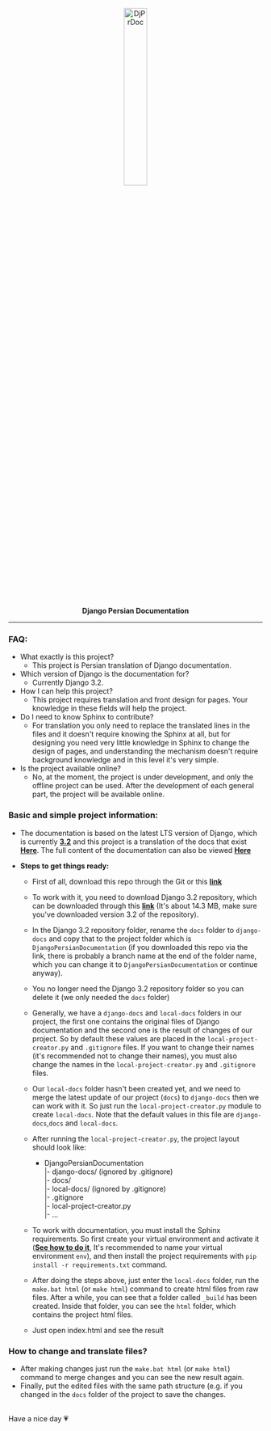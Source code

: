 <p align="center">
  <img src="https://repository-images.githubusercontent.com/450027908/72795f16-1b71-41f7-b00f-8a06822d520f" alt="DjPrDoc" width="30%">
  <p align="center">
  <b>
    Django Persian Documentation 
   </b>
  </p>
  <hr>
</p>

### FAQ:
- What exactly is this project?
  - This project is Persian translation of Django documentation.
- Which version of Django is the documentation for?
  - Currently Django 3.2.
- How I can help this project?
  - This project requires translation and front design for pages. Your knowledge in these fields will help the project. 
- Do I need to know Sphinx to contribute?
  - For translation you only need to replace the translated lines in the files and it doesn't require knowing the Sphinx at all, but for designing you need very little knowledge in Sphinx to change the design of pages, and understanding the mechanism doesn't require background knowledge and in this level it's very simple.
- Is the project available online?
  - No, at the moment, the project is under development, and only the offline project can be used. After the development of each general part, the project will be available online.

### Basic and simple project information:
  - The documentation is based on the latest LTS version of Django, which is currently **[3.2](https://github.com/django/django/tree/stable/3.2.x)** and this project is a translation of the docs that exist **[Here](https://docs.djangoproject.com/en/3.2/)**.
The full content of the documentation can also be viewed **[Here](https://docs.djangoproject.com/en/3.2/contents/)**  
  
  - **Steps to get things ready:**  
    * First of all, download this repo through the Git or this **[link](https://github.com/amirilf/DjangoPersianDocumentation/archive/refs/heads/main.zip)**
    * To work with it, you need to download Django 3.2 repository, which can be downloaded through this **[link](https://github.com/django/django/archive/refs/heads/stable/3.2.x.zip)** (It's about 14.3 MB, make sure you've downloaded version 3.2 of the repository).

    * In the Django 3.2 repository folder, rename the `docs` folder to `django-docs` and copy that to the project folder which is `DjangoPersianDocumentation` (if you downloaded this repo via the link, there is probably a branch name at the end of the folder name, which you can change it to `DjangoPersianDocumentation` or continue anyway).
    * You no longer need the Django 3.2 repository folder so you can delete it (we only needed the `docs` folder)
    * Generally, we have a `django-docs` and `local-docs` folders in our project, the first one contains the original files of Django documentation and the second one is the result of changes of our project. So by default these values are placed in the `local-project-creator.py` and `.gitignore` files. If you want to change their names (it's recommended not to change their names), you must also change the names in the `local-project-creator.py` and `.gitignore` files.
    * Our `local-docs` folder hasn't been created yet, and we need to merge the latest update of our project (`docs`) to `django-docs` then we can work with it. So just run the `local-project-creator.py` module to create `local-docs`. Note that the default values in this file are `django-docs`,`docs` and `local-docs`. 
    * After running the `local-project-creator.py`, the project layout should look like:
      * DjangoPersianDocumentation  
        |- django-docs/ (ignored by .gitignore)  
        |- docs/  
        |- local-docs/ (ignored by .gitignore)  
        |- .gitignore  
        |- local-project-creator.py  
        |- ...
    * To work with documentation, you must install the Sphinx requirements. So first create your virtual environment and activate it (**[See how to do it](https://uoa-eresearch.github.io/eresearch-cookbook/recipe/2014/11/26/python-virtual-env/)**, It's recommended to name your virtual environment `env`), and then install the project requirements with `pip install -r requirements.txt` command.

    * After doing the steps above, just enter the `local-docs` folder, run the `make.bat html` (or `make html`) command to create html files from raw files. After a while, you can see that a folder called `_build` has been created. Inside that folder, you can see the `html` folder, which contains the project html files.
    * Just open index.html and see the result

### How to change and translate files?
  * After making changes just run the `make.bat html` (or `make html`) command to merge changes and you can see the new result again.
  * Finally, put the edited files with the same path structure (e.g. if you changed in the `docs` folder of the project to save the changes.
<br>
Have a nice day 💗
